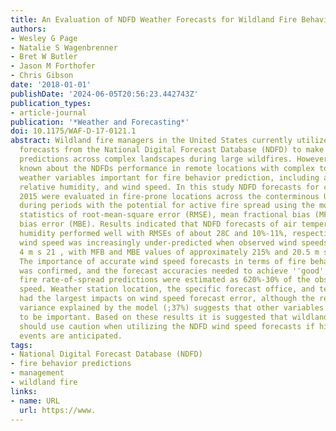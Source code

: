 ```yaml
---
title: An Evaluation of NDFD Weather Forecasts for Wildland Fire Behavior Prediction
authors:
- Wesley G Page
- Natalie S Wagenbrenner
- Bret W Butler
- Jason M Forthofer
- Chris Gibson
date: '2018-01-01'
publishDate: '2024-06-05T20:56:23.442743Z'
publication_types:
- article-journal
publication: '*Weather and Forecasting*'
doi: 10.1175/WAF-D-17-0121.1
abstract: Wildland fire managers in the United States currently utilize the gridded
  forecasts from the National Digital Forecast Database (NDFD) to make fire behavior
  predictions across complex landscapes during large wildfires. However, little is
  known about the NDFDs performance in remote locations with complex topography for
  weather variables important for fire behavior prediction, including air temperature,
  relative humidity, and wind speed. In this study NDFD forecasts for calendar year
  2015 were evaluated in fire-prone locations across the conterminous United States
  during periods with the potential for active fire spread using the model performance
  statistics of root-mean-square error (RMSE), mean fractional bias (MFB), and mean
  bias error (MBE). Results indicated that NDFD forecasts of air temperature and relative
  humidity performed well with RMSEs of about 28C and 10%-11%, respectively. However,
  wind speed was increasingly under-predicted when observed wind speeds exceeded about
  4 m s 21 , with MFB and MBE values of approximately 215% and 20.5 m s 21 , respectively.
  The importance of accurate wind speed forecasts in terms of fire behavior prediction
  was confirmed, and the forecast accuracies needed to achieve ''good'' surface head
  fire rate-of-spread predictions were estimated as 620%-30% of the observed wind
  speed. Weather station location, the specific forecast office, and terrain complexity
  had the largest impacts on wind speed forecast error, although the relatively low
  variance explained by the model (;37%) suggests that other variables are likely
  to be important. Based on these results it is suggested that wildland fire managers
  should use caution when utilizing the NDFD wind speed forecasts if high wind speed
  events are anticipated.
tags:
- National Digital Forecast Database (NDFD)
- fire behavior predictions
- management
- wildland fire
links:
- name: URL
  url: https://www.
---
```

